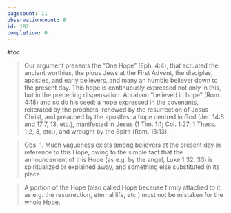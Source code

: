 ```yaml
---
pagecount: 11
observationcount: 8
id: 182
completion: 0
---
```

#toc

>Our argument presents the “One Hope” (Eph. 4:4), that actuated the ancient worthies, the pious Jews at the First Advent, the disciples, apostles, and early believers, and many an humble believer down to the present day. This hope is continuously expressed not only in this, but in the preceding dispensation. Abraham “believed in hope” (Rom. 4:18) and so do his seed; a hope expressed in the covenants, reiterated by the prophets, renewed by the resurrection of Jesus Christ, and preached by the apostles; a hope centred in God (Jer. 14:8 and 17:7, 13, etc.), manifested in Jesus (1 Tim. 1:1; Col. 1:27; 1 Thess. 1:2, 3, etc.), and wrought by the Spirit (Rom. 15:13).

>Obs. 1. Much vagueness exists among believers at the present day in reference to this Hope, owing to the simple fact that the announcement of this Hope (as e.g. by the angel, Luke 1:32, 33) is spiritualized or explained away, and something else substituted in its place.

>A portion of the Hope (also called Hope because firmly attached to it, as e.g. the resurrection, eternal life, etc.) must not be mistaken for the whole Hope.
